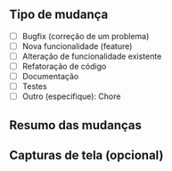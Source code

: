 ## Tipo de mudança

- [ ] Bugfix (correção de um problema)
- [ ] Nova funcionalidade (feature)
- [ ] Alteração de funcionalidade existente
- [ ] Refatoração de código
- [ ] Documentação
- [ ] Testes
- [ ] Outro (especifique): Chore

## Resumo das mudanças

<!-- Liste as principais alterações e explique por que elas são necessárias. -->

## Capturas de tela (opcional)

<!-- Adicione capturas de tela ou GIFs, se aplicável. -->
